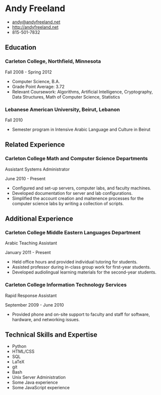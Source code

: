 # Andy Freeland

- <andy@andyfreeland.net>
- <http://andyfreeland.net>
- 815-501-7832
 
## Education

### Carleton College, Northfield, Minnesota

Fall 2008 - Spring 2012

- Computer Science, B.A.
- Grade Point Average: 3.72
- Relevant Coursework: Algorithms, Artificial Intelligence, Cryptography, Data Structures, Math of Computer Science, Statistics

### Lebanese American University, Beirut, Lebanon

Fall 2010

- Semester program in Intensive Arabic Language and Culture in Beirut

## Related Experience

### Carleton College Math and Computer Science Departments

Assistant Systems Administrator

June 2010 - Present

- Configured and set-up servers, computer labs, and faculty machines.
- Developed documentation for server and lab configurations.
- Simplified the account creation and maitenence processes for the computer science labs by writing a collection of scripts.

## Additional Experience

### Carleton College Middle Eastern Languages Department

Arabic Teaching Assistant

January 2011 - Present

- Held office hours and provided individual tutoring for students.
- Assisted professor during in-class group work for first-year students.
- Developed audiolingual learning materials for the second-year students.

### Carleton College Information Technology Services

Rapid Response Assistant

September 2009 - June 2010

- Provided phone and on-site support to faculty and staff for software, hardware, and networking issues.

## Technical Skills and Expertise

- Python
- HTML/CSS
- SQL
- LaTeX
- git
- Bash
- Unix Server Administration
- Some Java experience
- Some JavaScript experience
